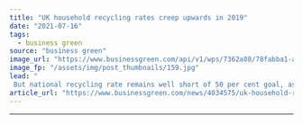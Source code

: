 ```yaml
---
title: "UK household recycling rates creep upwards in 2019"
date: "2021-07-16"
tags: 
  - business green
source: "business green"
image_url: "https://www.businessgreen.com/api/v1/wps/7362a88/78fabba1-a92d-4ba5-a6c7-2919a3509bbd/4/recycling-bins-on-street-185x114.jpg"
image_fp: "/assets/img/post_thumbnails/159.jpg"
lead: "
 But national recycling rate remains well short of 50 per cent goal, as sluggish progress that dominated the past decade continues ..."
article_url: "https://www.businessgreen.com/news/4034575/uk-household-recycling-rates-creep-upwards-2019"
---
```


---

